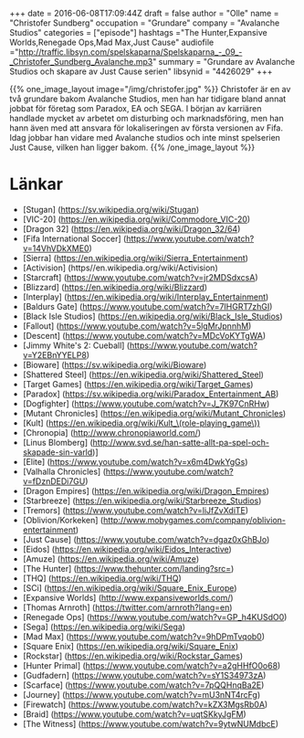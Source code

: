 +++
date = 2016-06-08T17:09:44Z
draft = false
author = "Olle"
name = "Christofer Sundberg"
occupation = "Grundare"
company = "Avalanche Studios"
categories = ["episode"]
hashtags ="The Hunter,Expansive Worlds,Renegade Ops,Mad Max,Just Cause"
audiofile ="http://traffic.libsyn.com/spelskaparna/Spelskaparna_-_09_-_Christofer_Sundberg_Avalanche.mp3"
summary = "Grundare av Avalanche Studios och skapare av Just Cause serien"
libsynid = "4426029"
+++

{{% one_image_layout image="/img/christofer.jpg" %}}
Christofer är en av två grundare bakom Avalanche Studios, men han har tidigare
bland annat jobbat för företag som Paradox, EA och SEGA. I början av
karriären handlade mycket av arbetet om disturbing och marknadsföring,
men han hann även med att ansvara för lokaliseringen av första versionen
av Fifa. Idag jobbar han vidare med Avalanche studios och inte minst
spelserien Just Cause, vilken han ligger bakom.
{{% /one_image_layout %}}
# Länkar
* [Stugan] (https://sv.wikipedia.org/wiki/Stugan)
* [VIC-20] (https://en.wikipedia.org/wiki/Commodore_VIC-20)
* [Dragon 32] (https://en.wikipedia.org/wiki/Dragon_32/64)
* [Fifa International Soccer] (https://www.youtube.com/watch?v=14VhVDkXME0)
* [Sierra] (https://en.wikipedia.org/wiki/Sierra_Entertainment)
* [Activision] (https//en.wikipedia.org/wiki/Activision)
* [Starcraft] (https://www.youtube.com/watch?v=jr2MDSdxcsA) 
* [Blizzard] (https://en.wikipedia.org/wiki/Blizzard)
* [Interplay] (https://en.wikipedia.org/wiki/Interplay_Entertainment)
* [Baldurs Gate] (https://www.youtube.com/watch?v=7IHGRT7zhGI)
* [Black Isle Studios] (https://en.wikipedia.org/wiki/Black_Isle_Studios)
* [Fallout] (https://www.youtube.com/watch?v=5lgMrJpnnhM)
* [Descent] (https://www.youtube.com/watch?v=MDcVoKYTgWA)
* [Jimmy White's 2: Cueball] (https://www.youtube.com/watch?v=Y2EBnYYELP8)
* [Bioware] (https://sv.wikipedia.org/wiki/Bioware)
* [Shattered Steel] (https://en.wikipedia.org/wiki/Shattered_Steel)
* [Target Games] (https://en.wikipedia.org/wiki/Target_Games)
* [Paradox] (https://sv.wikipedia.org/wiki/Paradox_Entertainment_AB)
* [Dogfighter] (https://www.youtube.com/watch?v=J_7K97CnRHw)
* [Mutant Chronicles] (https://en.wikipedia.org/wiki/Mutant_Chronicles)
* [Kult] (https://en.wikipedia.org/wiki/Kult_\(role-playing_game\))
* [Chronopia] (http://www.chronopiaworld.com/)
* [Linus Blomberg] (http://www.svd.se/han-satte-allt-pa-spel-och-skapade-sin-varld)] 
* [Elite] (https://www.youtube.com/watch?v=x6m4DwkYgGs)
* [Valhalla Chronicles] (https://www.youtube.com/watch?v=fDznDEDi7GU)
* [Dragon Empires] (https://en.wikipedia.org/wiki/Dragon_Empires)
* [Starbreeze] (https://en.wikipedia.org/wiki/Starbreeze_Studios)
* [Tremors] (https://www.youtube.com/watch?v=liJfZvXdiTE)
* [Oblivion/Korkeken] (http://www.mobygames.com/company/oblivion-entertainment)
* [Just Cause] (https://www.youtube.com/watch?v=dgaz0xGhBJo)
* [Eidos] (https://en.wikipedia.org/wiki/Eidos_Interactive)
* [Amuze] (https://en.wikipedia.org/wiki/Amuze)
* [The Hunter] (https://www.thehunter.com/landing?src=)
* [THQ] (https://en.wikipedia.org/wiki/THQ)
* [SCi] (https://en.wikipedia.org/wiki/Square_Enix_Europe)
* [Expansive Worlds] (http://www.expansiveworlds.com/)
* [Thomas Arnroth] (https://twitter.com/arnroth?lang=en)
* [Renegade Ops] (https://www.youtube.com/watch?v=GP_h4KUSdO0)
* [Sega] (https://en.wikipedia.org/wiki/Sega)
* [Mad Max] (https://www.youtube.com/watch?v=9hDPmTvqob0)
* [Square Enix] (https://en.wikipedia.org/wiki/Square_Enix)
* [Rockstar] (https://en.wikipedia.org/wiki/Rockstar_Games)
* [Hunter Primal] (https://www.youtube.com/watch?v=a2gHHfO0o68)
* [Gudfadern] (https://www.youtube.com/watch?v=sY1S34973zA)
* [Scarface] (https://www.youtube.com/watch?v=7pQQHnqBa2E)
* [Journey] (https://www.youtube.com/watch?v=mU3nNT4rcFg)
* [Firewatch] (https://www.youtube.com/watch?v=kZX3MgsRb0A)
* [Braid] (https://www.youtube.com/watch?v=uqtSKkyJgFM)
* [The Witness] (https://www.youtube.com/watch?v=9ytwNUMdbcE)
